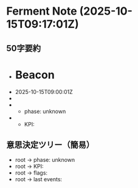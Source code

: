 # Ferment Note (2025-10-15T09:17:01Z)

## 50字要約
- # Beacon
- 2025-10-15T09:00:01Z
- 
- - phase: unknown
- - KPI:

## 意思決定ツリー（簡易）
- root -> phase: unknown
- root -> KPI:
- root -> flags:
- root -> last events:
